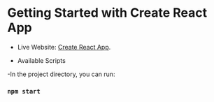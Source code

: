 # Getting Started with Create React App

- Live Website:  [Create React App](https://github.com/facebook/create-react-app).

- Available Scripts

-In the project directory, you can run:

### `npm start`
